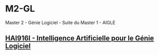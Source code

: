 # M2-GL
Master 2 - Génie Logiciel - Suite du Master 1 - AIGLE

## [HAI916I - Intelligence Artificielle pour le Génie Logiciel](HAI916---IA)